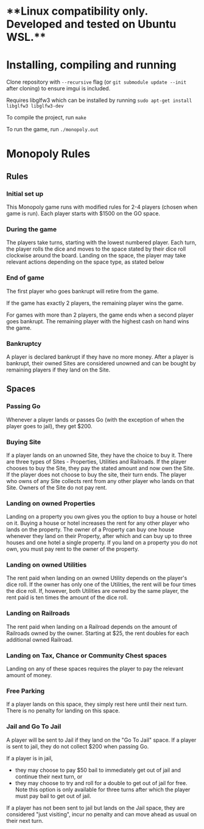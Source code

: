 # \*\*Linux compatibility only. Developed and tested on Ubuntu WSL.\*\*
# Installing, compiling and running
Clone repository with `--recursive` flag (or `git submodule update --init` after cloning) to ensure imgui is included.

Requires libglfw3 which can be installed by running `sudo apt-get install libglfw3 libglfw3-dev`

To compile the project, run `make`

To run the game, run `./monopoly.out`

# Monopoly Rules
## Rules
### Initial set up
This Monopoly game runs with modified rules for 2-4 players (chosen when game is run). 
Each player starts with $1500 on the GO space.

### During the game
The players take turns, starting with the lowest numbered player.
Each turn, the player rolls the dice and moves to the space stated by their dice roll clockwise around the board.
Landing on the space, the player may take relevant actions depending on the space type, as stated below

### End of game
The first player who goes bankrupt will retire from the game. 

If the game has exactly 2 players, the remaining player wins the game.

For games with more than 2 players, the game ends when a second player goes bankrupt. The remaining player with the highest cash on hand wins the game.

### Bankruptcy
A player is declared bankrupt if they have no more money. After a player is bankrupt, their owned Sites are considered unowned and can be bought by remaining players if they land on the Site.

## Spaces
### Passing Go
Whenever a player lands or passes Go (with the exception of when the player goes to jail), they get $200.

### Buying Site
If a player lands on an unowned Site, they have the choice to buy it. There are three types of Sites - Properties, Utilities and Railroads. If the player chooses to buy the Site, they pay the stated amount and now own the Site. If the player does not choose to buy the site, their turn ends. The player who owns of any Site collects rent from any other player who lands on that Site. Owners of the Site do not pay rent.

### Landing on owned Properties
Landing on a property you own gives you the option to buy a house or hotel on it. Buying a house or hotel increases the rent for any other player who lands on the property. The owner of a Property can buy one house whenever they land on their Property, after which  and can buy up to three houses and one hotel a single property. If you land on a property you do not own, you must pay rent to the owner of the property.

### Landing on owned Utilities
The rent paid when landing on an owned Utility depends on the player's dice roll. If the owner has only one of the Utilities, the rent will be four times the dice roll. If, however, both Utilities are owned by the same player, the rent paid is ten times the amount of the dice roll.

### Landing on Railroads
The rent paid when landing on a Railroad depends on the amount of Railroads owned by the owner. Starting at $25, the rent doubles for each additional owned Railroad.

### Landing on Tax, Chance or Community Chest spaces
Landing on any of these spaces requires the player to pay the relevant amount of money.

### Free Parking
If a player lands on this space, they simply rest here until their next turn. There is no penalty for landing on  this space.

### Jail and Go To Jail
A player will be sent to Jail if they land on the "Go To Jail" space. If a player is sent to jail, they do not collect $200 when passing Go.

If a player is in jail, 
- they may choose to pay $50 bail to immediately get out of jail and continue their next turn, or
- they may choose to try and roll for a double to get out of jail for free. Note this option is only available for three turns after which the player must pay bail to get out of jail.

If a player has not been sent to jail but lands on the Jail space, they are considered "just visiting", incur no penalty and can move ahead as usual on their next turn.
